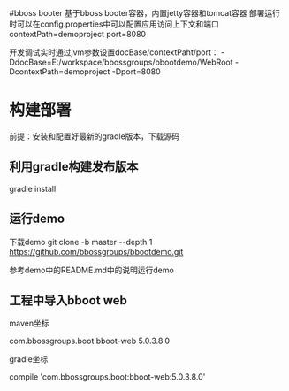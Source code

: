 #bboss booter
基于bboss booter容器，内置jetty容器和tomcat容器
部署运行时可以在config.properties中可以配置应用访问上下文和端口
contextPath=demoproject 
port=8080

开发调试实时通过jvm参数设置docBase/contextPaht/port：
-DdocBase=E:/workspace/bbossgroups/bbootdemo/WebRoot 
-DcontextPath=demoproject 
-Dport=8080

# 构建部署
前提：安装和配置好最新的gradle版本，下载源码
## 利用gradle构建发布版本
gradle install

## 运行demo
下载demo
git clone -b master --depth 1 https://github.com/bbossgroups/bbootdemo.git

参考demo中的README.md中的说明运行demo 

## 工程中导入bboot web
maven坐标

<dependency>
  <groupId>com.bbossgroups.boot</groupId>
  <artifactId>bboot-web</artifactId>
  <version>5.0.3.8.0</version>
</dependency>

gradle坐标

compile 'com.bbossgroups.boot:bboot-web:5.0.3.8.0'



